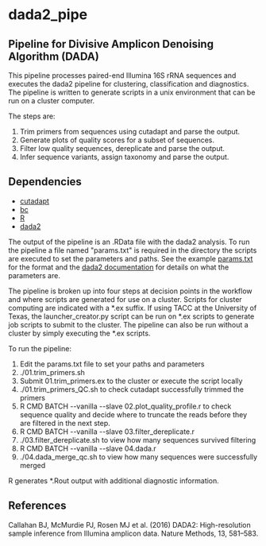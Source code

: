 # dada2_pipe
## Pipeline for Divisive Amplicon Denoising Algorithm (DADA)

This pipeline processes paired-end Illumina 16S rRNA sequences and executes the dada2 pipeline for clustering, classification and diagnostics. The pipeline is written to generate scripts in a unix environment that can be run on a cluster computer.

The steps are:

1. Trim primers from sequences using cutadapt and parse the output.
2. Generate plots of quality scores for a subset of sequences.
3. Filter low quality sequences, dereplicate and parse the output.
4. Infer sequence variants, assign taxonomy and parse the output.

## Dependencies
- [cutadapt](http://cutadapt.readthedocs.io/en/stable/guide.html) 
- [bc](https://www.gnu.org/software/bc/)
- [R](http://cran.stat.ucla.edu/)
- [dada2](https://github.com/benjjneb/dada2)

The output of the pipeline is an .RData file with the dada2 analysis. To run the pipeline a file named "params.txt" is required in the directory the scripts are executed to set the parameters and paths. See the example [params.txt](https://github.com/chadsmith123/dada2_pipe/blob/master/params.txt) for the format and the [dada2 documentation](http://benjjneb.github.io/dada2/index.html) for details on what the parameters are.

The pipeline is broken up into four steps at decision points in the workflow and where scripts are generated for use on a cluster. Scripts for cluster computing are indicated with a *.ex suffix. If using TACC at the University of Texas, the launcher_creator.py script can be run on *.ex scripts to generate job scripts to submit to the cluster. The pipeline can also be run without a cluster by simply executing the *.ex scripts. 

To run the pipeline:
1. Edit the params.txt file to set your paths and parameters
2. ./01.trim_primers.sh
3. Submit 01.trim_primers.ex to the cluster or execute the script locally
4. ./01.trim_primers_QC.sh to check cutadapt successfully trimmed the primers
5. R CMD BATCH --vanilla --slave 02.plot_quality_profile.r to check sequence quality and decide where to truncate the reads before they are filtered in the next step.
6. R CMD BATCH --vanilla --slave 03.filter_dereplicate.r
7. ./03.filter_dereplicate.sh to view how many sequences survived filtering
8. R CMD BATCH --vanilla --slave 04.dada.r
9. ./04.dada_merge_qc.sh to view how many sequences were successfully merged

R generates *.Rout output with additional diagnostic information. 

## References
Callahan BJ, McMurdie PJ, Rosen MJ et al. (2016) DADA2: High-resolution sample inference from Illumina amplicon data. Nature Methods, 13, 581–583.
